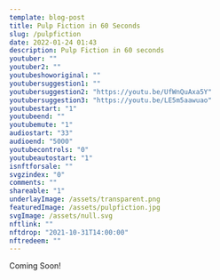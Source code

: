 ```yaml
---
template: blog-post
title: Pulp Fiction in 60 Seconds
slug: /pulpfiction
date: 2022-01-24 01:43
description: Pulp Fiction in 60 seconds
youtuber: ""
youtuber2: ""
youtubeshoworiginal: ""
youtubersuggestion1: ""
youtubersuggestion2: "https://youtu.be/UfWnQuAxa5Y"
youtubersuggestion3: "https://youtu.be/LE5m5aawuao"
youtubestart: "1"
youtubeend: ""
youtubemute: "1"
audiostart: "33"
audioend: "5000"
youtubecontrols: "0"
youtubeautostart: "1"
isnftforsale: ""
svgzindex: "0"
comments: ""
shareable: "1"
underlayImage: /assets/transparent.png
featuredImage: /assets/pulpfiction.jpg
svgImage: /assets/null.svg
nftlink: ""
nftdrop: "2021-10-31T14:00:00"
nftredeem: ""
---
```

Coming Soon!









 

 

<!-- XjuLZwlDxh8 -->